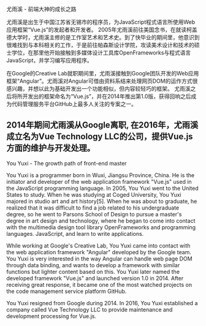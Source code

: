 尤雨溪 - 前端大神的成长之路

尤雨溪是出生于中国江苏省无锡市的程序员，为JavaScript程式语言所使用Web应用框架“Vue.js”的发起者和开发者。
2005年尤雨溪前往美国念书，在就读柯盖德大学时，尤雨溪主修的是工作室艺术和艺术史。到了快毕业的期间里，他意识到很难找到与本科相关的工作，于是前往帕森斯设计学院，攻读美术设计和技术的硕士学位，在那里他开始接触到多媒体设计工具库OpenFrameworks与程式语言JavaScript，并学习编写应用程序。

在Google的Creative Lab就职期间里，尤雨溪接触到Google团队开发的Web应用框架“Angular”。尤雨溪对Angular可借由资料系结来处理网页DOM的运作方式很感兴趣，并想以此为基础开发出一个功能相似，但内容较轻巧的框架。
尤雨溪之后将所开发出的框架命名为“Vue.js”，并在2014年推出第1.0版，获得回响之后成为代码管理服务平台GitHub上最多人关注的专案之一。

2014年期间尤雨溪从Google离职, 在2016年，尤雨溪成立名为Vue Technology LLC的公司，提供Vue.js方面的维护与开发处理。
------------------------------------

You Yuxi - The growth path of front-end master

You Yuxi is a programmer born in Wuxi, Jiangsu Province, China. He is the initiator and developer of the web application framework "Vue.js" used in the JavaScript programming language.
In 2005, You Yuxi went to the United States to study. When he was studying at Coged University, You Yuxi majored in studio art and art history[5]. When he was about to graduate, he realized that it was difficult to find a job related to his undergraduate degree, so he went to Parsons School of Design to pursue a master's degree in art design and technology, where he began to come into contact with the multimedia design tool library OpenFrameworks and programming languages. JavaScript, and learn to write applications.

While working at Google's Creative Lab, You Yuxi came into contact with the web application framework "Angular" developed by the Google team. You Yuxi is very interested in the way Angular can handle web page DOM through data binding, and wants to develop a framework with similar functions but lighter content based on this.
You Yuxi later named the developed framework "Vue.js" and launched version 1.0 in 2014. After receiving great response, it became one of the most watched projects on the code management service platform GitHub.

You Yuxi resigned from Google during 2014. In 2016, You Yuxi established a company called Vue Technology LLC to provide maintenance and development processing for Vue.js.